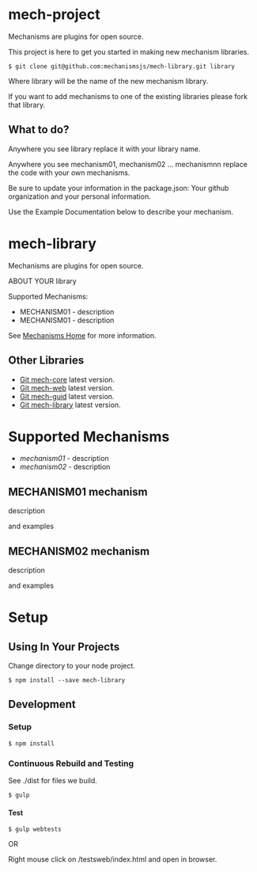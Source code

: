 # mech-project

Mechanisms are plugins for open source.

This project is here to get you started in making new mechanism libraries.

    $ git clone git@github.com:mechanismsjs/mech-library.git library

Where library will be the name of the new mechanism library.

If you want to add mechanisms to one of the existing libraries please fork that library.

## What to do?

Anywhere you see library replace it with your library name.

Anywhere you see mechanism01, mechanism02 ... mechanismnn replace the code with your own mechanisms.

Be sure to update your information in the package.json: Your github organization and your personal information.

Use the Example Documentation below to describe your mechanism.

[mech-home-link]: https://github.com/mechanisms/mech "Home repository for mechanisms"
[mech-core-link]: https://github.com/mechanismsjs/mech-core "Core mechanisms"
[mech-web-link]: https://github.com/mechanismsjs/mech-web "Web centric DOM mechanisms"
[mech-guid-link]: https://github.com/mechanismsjs/mech-guid "Guid mechanisms"
[mech-library-link]: https://github.com/mechanismsjs/mech-library "Clone to easily create new mechanism libraries"

# mech-library

Mechanisms are plugins for open source.

ABOUT YOUR library

Supported Mechanisms:

* MECHANISM01 - description
* MECHANISM01 - description

See [Mechanisms Home][mech-home-link] for more information.

## Other Libraries

* [Git mech-core][mech-core-link] latest version.
* [Git mech-web][mech-web-link] latest version.
* [Git mech-guid][mech-guid-link] latest version.
* [Git mech-library][mech-library-link] latest version.

# Supported Mechanisms

* *mechanism01* - description
* *mechanism02* - description


## MECHANISM01 mechanism

description

and examples

## MECHANISM02 mechanism

description

and examples


# Setup

## Using In Your Projects

Change directory to your node project.

    $ npm install --save mech-library

## Development

### Setup

    $ npm install
    
### Continuous Rebuild and Testing

See ./dist for files we build.

    $ gulp

#### Test

    $ gulp webtests

OR

Right mouse click on /testsweb/index.html and open in browser.